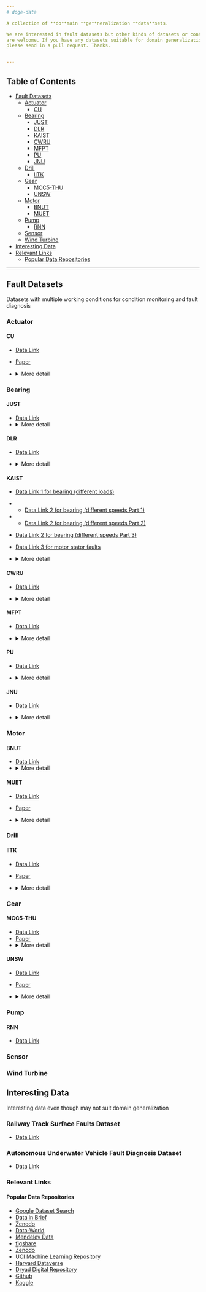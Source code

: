 ```yaml
---
# doge-data

A collection of **do**main **ge**neralization **data**sets. 

We are interested in fault datasets but other kinds of datasets or contributions
are welcome. If you have any datasets suitable for domain generalization and want to contribute,
please send in a pull request. Thanks.


---
```


## Table of Contents

<!--

Generated with [markedpp](#markedpp). Get [nodejs](https://nodejs.org) first

1. $ npm i -g markedpp
2. $ markedpp --github -o README.md README.md

-->

<!-- !toc (minlevel=2 omit="Table of Contents") -->

* [Fault Datasets](#fault-datasets)
  * [Actuator](#actuator)
    * [CU](#cu)
  * [Bearing](#bearing)
    * [JUST](#just)
    * [DLR](#dlr)
    * [KAIST](#kaist)
    * [CWRU](#cwru)
    * [MFPT](#mfpt)
    * [PU](#pu)
    * [JNU](#jnu)
  * [Drill](#drill)
    * [IITK](#iitk)
  * [Gear](#gear)
    * [MCC5-THU](#mcc5-thu)
    * [UNSW](#unsw)
  * [Motor](#motor)
    * [BNUT](#bnut)
    * [MUET](#muet)
  * [Pump](#pump)
    * [RNN](#rnn)
  * [Sensor](#sensor)
  * [Wind Turbine](#wind-turbine)
* [Interesting Data](#interesting-data)
* [Relevant Links](#relevant-links)
  * [Popular Data Repositories](#popular-data-repositories)

<!-- toc! -->

---

## Fault Datasets
Datasets with multiple working conditions for condition monitoring and fault diagnosis 

### Actuator

#### CU
- [Data Link](https://cord.cranfield.ac.uk/articles/dataset/Data_set_for_Data-based_Detection_and_Diagnosis_of_Faults_in_Linear_Actuators_/5097649)
- [Paper](https://ieeexplore.ieee.org/document/8326716)
- <details>
  <summary>More detail</summary>

  > **Through-life Engineering Services Institute, Cranfield University**
  > 
  >The data was acquired from a linear actuator rig operated using different loading
  > conditions and motion profiles. In addition, three different faults (lack of 
  > lubrication, spalling and backlash) were gradually seeded to the system in order
  > to study fault detection and diagnosis capabilities of different algorithms. The
  > data set includes actuator position and motor current measurements for the different
  > conditions mentioned.
  > 
  >![CU_linear actuator](.README_images/CU_linear_actuator.png)
</details>

### Bearing

#### JUST
- [Data Link](https://data.mendeley.com/datasets/hwg8v5j8t6/1)
- <details>
  <summary>More detail</summary>
  The fault test data set contains the vibration signal and sound emission 
  signal of the slewing support under 9 working conditions, and clearly 
  marks the collection time, fault label, speed, load, collection times 
  and other relevant information of the slewing support. Among them, each
  csv file contains a total of 7 columns of data, the first, fourth, 
  fifth and sixth are listed as vertical vibration signals, the second 
  and third are listed as horizontal vibration signals, and the seventh 
  is listed as acoustic emission signals. Each csv file is named 
  successively according to "collection time - fault type - speed 
  - overturning force - sampling times of each working condition", 
  for example, "20221208-N-2rpm-0N-1",... "20221208-N-2rpm-0N-5", 
  where the sampling times of the slewing-bearing in different states 
  under each working condition are 5 times. The data set consists of
  one healthy slewing support and three slewing supports in single 
  failure mode. Among them, the "healthy slewing support" is marked 
  as "N", the "inner ring failure slewing support" is marked as "I", 
  the "outer ring failure slewing support" is marked as "O", and the 
  "one rolling body failure slewing support" is marked as "B1".
</details>

#### DLR
- [Data Link](https://data.mendeley.com/datasets/chwhh9n3bf/2)

- <details>
  <summary>More detail</summary>
  Institutions: Deutsches Zentrum fur Luft und Raumfahrt Standort Braunschweig, Tekniker
  
  The datasets involve vibration measurements for axial ball bearings in healthy 
  and faulty conditions. The faulty conditions are for artificially-seeded spall
  defects at the outer and the inner races. There are 28 datasets in two groups.
  The first group is for a fault-free condition and it consists of four datasets.
  The second group involves 24 datasets for six levels of fault-sizes and four 
  loading groups. The file is a standard MATLAB data file ".mat". The file name
  for each dataset follows the following format: (NX_R_S_T.mat), where X indicates
  the applied axial load in kN, R is the spindle speed in revolutions per minute,
  S is the spall fault width in millimeters and T is the spall location on 
  the outer or the inner races. Each dataset has a single time series for the
  axial vibration from an accelerometer mounted on the bearing outer race 
  (radial axis).  Both of the spindle speed and the axial load are time invariant 
  within the dataset. All datasets are sampled at 25.6 kHz for a duration of 30 
  seconds.
</details>

#### KAIST
- [Data Link 1 for bearing (different loads) ](https://data.mendeley.com/datasets/ztmf3m7h5x)
- - [Data Link 2 for bearing (different speeds Part 1) ](https://data.mendeley.com/datasets/vxkj334rzv)
- - [Data Link 2 for bearing (different speeds Part 2) ](https://data.mendeley.com/datasets/x3vhp8t6hg)
- [Data Link 2 for bearing (different speeds Part 3) ](https://data.mendeley.com/datasets/j8d8pfkvj2)
- [Data Link 3 for motor stator faults](https://data.mendeley.com/datasets/rgn5brrgrn)
- <details>
  <summary>More detail</summary>

  > **Korea Advanced Institute of Science and Technology**
  > 
  > 1 This article presents time-series dataset including vibration, acoustic,
  > temperature, and motor current data for rotating machines under varying
  > load conditions.  The conditions of the rotating machine include normal,
  > bearing inner race faults, bearing outer race faults, shaft misalignment,
  > and rotor unbalance with three different load conditions. 
  > 
  > 2 This article discloses vibration and motor current data for bearing faults under
  > varying speed conditions from 680 RPM to 2460 RPM. The bearing conditions include 
  > healthy bearing, bearings with inner race faults, and bearings with outer race faults.
  > For each faulty bearing condition, the three-phase induction motor is operated under 
  > randomly varying speed conditions. 
  > 
  > 3 This dataset provides vibration and motor current data for fault diagnosis of motor winding faults. 
  > Vibration data is acquired with a sampling frequency of 25.6 kHz, and current data is acquired with 
  > a sampling frequency of 100 kHz. In order to acquire the data, a testbed with motor winding faults 
  > was used.
  > 
  > ![KAIST_test_rig](.README_images/KAIST_test_rig.png)

</details>

#### CWRU 
- [Data Link](https://engineering.case.edu/bearingdatacenter)
- <details>
  <summary>More detail</summary>

  > **Case Western Reserve University**
  > 
  > Motor bearings were seeded with faults using electro-discharge machining
  > (EDM). Faults ranging from 0.007 inches in diameter to 0.040 inches in 
  > diameter were introduced separately at the inner raceway, rolling element 
  > (i.e. ball) and outer raceway. Faulted bearings were reinstalled into the
  > test motor and vibration data was recorded for motor loads of 0 to 3 
  > horsepower (motor speeds of 1797 to 1720 RPM).
  > 
  >![CWRU_test_rig](.README_images/CWRU_test_rig.png)
  >![CWRU](.README_images/CWRU.png)
  > 
  > [image source](https://www.sciencedirect.com/science/article/pii/S0019057820303335)

</details>

#### MFPT
- [Data Link](https://www.mfpt.org/fault-data-sets/#:~:text=A%20bearing%20fault%20dataset%20has,and%20three%20real%2Dworld%20faults.)
- <details>
  <summary>More detail</summary>

  > **Mechanical Failures Prevention Group**
  > 
  > -3 baseline conditions: 270 lbs of load, input shaft rate of 25 Hz, sample rate of
  > 97,656 sps, for 6 seconds  
  >-3 outer race fault conditions: 270 lbs of load, input shaft rate of 25 Hz, sample 
  > rate of 97,656 sps for 6 seconds  
  >-7 outer race fault conditions: 25, 50, 100, 150, 200, 250 and 300 lbs of load,
  > input shaft rate 25 Hz, sample rate of 48,828 sps for 3 seconds (bearing 
  > resonance was found be less than 20 kHz)  
  >7 inner race fault conditions: 0, 50, 100, 150, 200, 250 and 300 lbs of load, 
  > input shaft rate of 25 Hz, sample rate of 48,828 sps for 3 seconds
  > 
  >![MFPT_bearing](.README_images/MFPT_bearing.png)
  >![MFPT](.README_images/MFPT.png)
  > 
  > [table source](https://www.sciencedirect.com/science/article/pii/S0019057820303335)

</details>

#### PU
- [Data Link](https://mb.uni-paderborn.de/kat/forschung/datacenter/bearing-datacenter)
- <details>
  <summary>More detail</summary>

  >Bearings were divided into: (1) six undamaged bearings; (2) twelve artificially 
  > damaged bearings; (3) fourteen bearings with real damages caused by accelerated
  > lifetime tests. Each dataset was collected under four working conditions
  > 
  >![PU_test_rig](.README_images/PU_test_rig.png)
  >![PU](.README_images/PU.png) 
  > 
  > [table source](https://www.sciencedirect.com/science/article/pii/S0019057820303335)
</details>

#### JNU
- [Data Link](http://mad-net.org:8765/explore.html?t=0.5831516555847212)
- <details>
  <summary>More detail</summary>

  > **School of Mechanical Engineering, Jiangnan University**
  > 
  >JNU datasets consisted of three bearing vibration datasets with different rotating
  > speeds, and the data were collected at 50 kHz. JNU datasets contained one health 
  > state and three fault modes which include inner ring fault, outer ring fault, and
  > rolling element fault.
  >
  >![JNU](.README_images/JNU.png)
  > 
  > [table source](https://www.sciencedirect.com/science/article/pii/S0019057820303335)
</details>

### Motor

#### BNUT
- [Data Link](https://data.mendeley.com/datasets/m4sbt8hbvk/3)  
- <details>
  <summary>More detail</summary>
  This is a thermal image dataset specifically focused on condition monitoring 
  of electrical equipment, specifically induction motors. The dataset includes
  artificially generated internal faults, such as short circuit failures in 
  the stator windings, stuck rotor faults, and cooling fan failures. The 
  thermal images were acquired using a Dali-tech T4/T8 infrared thermal image
  camera in an Electrical Machines Laboratory, with an ambient temperature of
  23°. 
</details>

#### MUET
- [Data Link](https://data.mendeley.com/datasets/fm6xzxnf36/2)  
- [Paper](https://www.ncbi.nlm.nih.gov/pmc/articles/PMC9156863/)
- <details>
  <summary>More detail</summary>

  > **NCRA Condition Monitoring Systems Lab, 
  > Mehran University of Engineering and Technology***
  >
  >The dataset includes triaxial vibration data of bearing of induction motor operated 
  > under different load conditions along the axes x, y, and z. It includes triaxial 
  > vibration datasets of motor in healthy condition with and without pulley. Moreover,
  > the faulty conditions of bearings include inner race and outer race faults of (i)
  > 0.7mm, (i) 0.9mm, (i) 1.1mm, (i) 1.3mm, (i) 1.5m, and (i) 1.7mm. The bearings with
  > these fault severity levels were operated under different load conditions including 
  > 100W, 200W, and 300W. There are total 38 datasets of the bearing conditions. The 
  > data was acquired at the sampling rate of 10 kHz at the rate of 1000 samples per
  > channel.
  > 
  > ![MUET_test_rig](.README_images/MUET_test_rig.png)
</details>

### Drill
#### IITK
- [Data Link](https://www.iitk.ac.in/idea/datasets/)
- [Paper](https://rs.ieee.org/images/files/newsletters/2015/_12_Data_Driven_Aproach_for_Drill_Bit_Monitoring_Modified_20150323.doc.pdf)
- <details>
  <summary>More detail</summary>

  >Department of Electrical Engineering,
  Indian Institute of Technology Kanpur
  > 
  >The entire experimentation was performed with 3-AxisCNC EMCO Concept Mill 105. 
  > HSS twist drill bit of diameter 9 mm was used for drilling holes in the work 
  > piece made of Mild steel. For extensive experimentation, given a drill bit state
  > , for each pair of varying feed rates and cutting speed combinations, a single 
  > vibration recording of 8 seconds was taken. Feed rate was varied as 4 mm/min,
  > 8 mm/min and 12 mm/min, and Cutting speed was varied as 160rpm, 170rpm, 180rpm,
  > 190rpm and 200rpm; giving a total of 15 combination pairs.
  > 
  > ![IITK_drill bit](.README_images/IITK_drill_bit.png)
</details>

### Gear

#### MCC5-THU
- [Data Link](https://data.mendeley.com/datasets/p92gj2732w/2)
- [Paper](https://arxiv.org/abs/2403.12521)
- <details>
  <summary>More detail</summary>
  The gearbox is a critical component of electromechanical systems. 
  The occurrence of multiple faults can significantly impact system 
  accuracy and service life. The vibration signal of the gearbox is
  an effective indicator of its operational status and fault information. 
  However, gearboxes in real industrial settings often operate under 
  variable working conditions, such as varying speeds and loads. It is
  a significant and challenging research area to complete the gearbox
  fault diagnosis procedure under varying operating conditions using 
  vibration signals. This data article presents vibration datasets
  collected from a gearbox exhibiting various fault degrees of severity 
  and fault types, operating under diverse speed and load conditions. 
  These faults are manually implanted into the gears or bearings through
  precise machining processes, which include health, missing teeth, wear,
  pitting, root cracks, and broken teeth. Several kinds of actual compound
  faults are also encompassed. The development of these datasets 
  facilitates testing the effectiveness and reliability of newly 
  developed fault diagnosis methods.
</details>

#### UNSW
- [Data Link](https://data.mendeley.com/datasets/p72x3m92cv)
- [Paper](https://doi.org/10.1016/j.ymssp.2022.108957)
- <details>
  <summary>More detail</summary>

  >Tribology and Machine Condition Monitoring (TMCM) group at the 
  > University of New South Wales
  > 
  > A series of tests were conducted at different operating loads
  > and speeds, with pinion cracks of three different sizes (small, 
  > medium and large). 
  > 
  > A total of 90 test files are available, corresponding to all the 
  > combinations of the following:
  > 
  > - Crack severity: Healthy (H), Small crack (S), Medium crack (M), 
  > Large crack (L)
  > 
  > - Speed: 2, 5, 10, 15, 20 Hz (nominal values)
  > 
  > - Torque: 0, 5, 10, 15, 20 Nm (nominal values)
  > ![UNSW_gear_crack](.README_images/UNSW_gear_crack.png)

</details>

### Pump
#### RNN
- [Data Link](https://www.data-in-brief.com/article/S2352-3409(23)01017-X/fulltext)

### Sensor

### Wind Turbine

## Interesting Data
Interesting data even though may not suit domain generalization 
### Railway Track Surface Faults Dataset
- [Data Link](https://data.mendeley.com/datasets/8hxtgyyxrw/2)
### Autonomous Underwater Vehicle Fault Diagnosis Dataset
- [Data Link](https://data.mendeley.com/datasets/7rp2pmr6mx)


### Relevant Links
#### Popular Data Repositories
- [Google Dataset Search](https://datasetsearch.research.google.com/)
- [Data in Brief](https://www.data-in-brief.com/)
- [Zenodo](https://zenodo.org/)
- [Data-World](https://data.world/)
- [Mendeley Data](https://data.mendeley.com/)
- [figshare](http://figshare.com/)
- [Zenodo](https://zenodo.org/)
- [UCI Machine Learning Repository](https://archive.ics.uci.edu/ml/index.php)
- [Harvard Dataverse](http://dataverse.harvard.edu/)
- [Dryad Digital Repository](http://datadryad.org/)
- [Github](https://github.com/)
- [Kaggle](https://www.kaggle.com/)
